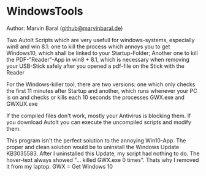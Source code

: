 # WindowsTools
Author: Marvin Baral (github@marvinbaral.de)

Two AutoIt Scripts which are very usefull for windows-systems, especially win8 and win 8.1: 
one to kill the process which annoys you to get Windows10, which shall be linked to your Startup-Folder; Another one to kill the PDF-"Reader"-App in win8 + 8.1, which is necessary when removing your USB-Stick safely after you opened a pdf-file on the Stick with the Reader

For the Windows-killer tool, there are two versions:
one which only checks the first 11 minutes after Startup 
and another, which runs whenever your PC is on and checks or kills each 10 seconds the processes GWX.exe and GWXUX.exe

If the compiled files don't work, mostly your Antivirus is blocking them.
If you download AutoIt you can execute the uncompiled scripts and modify them.

This program isn't the perfect solution to the annoying Win10-App. The proper and clean solution would be to uninstall the Windows Update KB3035583. After I uninstalled this Update, my script had nothing to do. The hover-text always showed "... killed GWX.exe 0 times". Thats why I removed it from my laptop.
GWX = Get Windows 10
